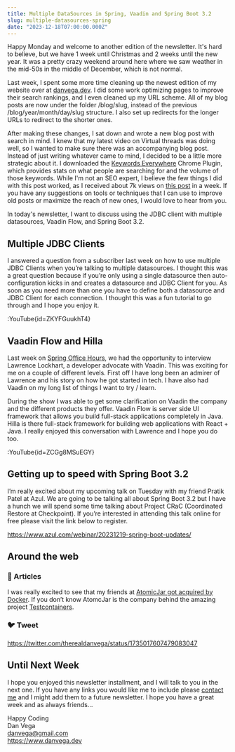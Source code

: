 ```yaml
---
title: Multiple DataSources in Spring, Vaadin and Spring Boot 3.2
slug: multiple-datasources-spring
date: "2023-12-18T07:00:00.000Z"
---
```


Happy Monday and welcome to another edition of the newsletter. It's hard to believe, but we have 1 week until Christmas and 2 weeks until the new year. It was a pretty crazy weekend around here where we saw weather in the mid-50s in the middle of December, which is not normal.

Last week, I spent some more time cleaning up the newest edition of my website over at [danvega.dev](https://www.danvega.dev). I did some work optimizing pages to improve their search rankings, and I even cleaned up my URL scheme. All of my blog posts are now under the folder /blog/slug, instead of the previous /blog/year/month/day/slug structure. I also set up redirects for the longer URLs to redirect to the shorter ones.

After making these changes, I sat down and wrote a new blog post with search in mind. I knew that my latest video on Virtual threads was doing well, so I wanted to make sure there was an accompanying blog post. Instead of just writing whatever came to mind, I decided to be a little more strategic about it. I downloaded the [Keywords Everywhere](https://keywordseverywhere.com/) Chrome Plugin, which provides stats on what people are searching for and the volume of those keywords. While I'm not an SEO expert, I believe the few things I did with this post worked, as I received about 7k views on [this post](https://www.danvega.dev/blog/virtual-threads-spring-boot) in a week. If you have any suggestions on tools or techniques that I can use to improve old posts or maximize the reach of new ones, I would love to hear from you.

In today's newsletter, I want to discuss using the JDBC client with multiple datasources, Vaadin Flow, and Spring Boot 3.2.

## Multiple JDBC Clients

I answered a question from a subscriber last week on how to use multiple JDBC Clients when you’re talking to multiple datasources. I thought this was a great question because if you’re only using a single datasource then auto-configuration kicks in and creates a datasource and JDBC Client for you. As soon as you need more than one you have to define both a datasource and JDBC Client for each connection. I thought this was a fun tutorial to go through and I hope you enjoy it.

:YouTube{id=ZKYFGuukhT4}

## Vaadin Flow and Hilla

Last week on [Spring Office Hours](https://www.youtube.com/watch?v=ZCGg8MSuEGY), we had the opportunity to interview Lawrence Lockhart, a developer advocate with Vaadin. This was exciting for me on a couple of different levels. First off I have long been an admirer of Lawrence and his story on how he got started in tech. I have also had Vaadin on my long list of things I want to try / learn.

During the show I was able to get some clarification on Vaadin the company and the different products they offer. Vaadin Flow is server side UI framework that allows you build full-stack applications completely in Java. Hilla is there full-stack framework for building web applications with React + Java. I really enjoyed this conversation with Lawrence and I hope you do too.

:YouTube{id=ZCGg8MSuEGY}

## Getting up to speed with Spring Boot 3.2

I’m really excited about my upcoming talk on Tuesday with my friend Pratik Patel at Azul. We are going to be talking all about Spring Boot 3.2 but I have a hunch we will spend some time talking about Project CRaC (Coordinated Restore at Checkpoint). If you’re interested in attending this talk online for free please visit the link below to register.

https://www.azul.com/webinar/20231219-spring-boot-updates/

## Around the web

### 📝 Articles

I was really excited to see that my friends at [AtomicJar got acquired by Docker](https://techcrunch.com/2023/12/11/docker-acquires-atomicjar-a-testing-startup-that-raised-25m-in-january/). If you don’t know AtomcJar is the company behind the amazing project [Testcontainers](https://testcontainers.com/).

### 🐦 Tweet

https://twitter.com/therealdanvega/status/1735017607479083047

## Until Next Week

I hope you enjoyed this newsletter installment, and I will talk to you in the next one. If you have any links you would like me to include please [contact me](http://twitter.com/therealdanvega) and I might add them to a future newsletter. I hope you have a great week and as always friends...

Happy Coding<br/>
Dan Vega<br/>
danvega@gmail.com<br/>
https://www.danvega.dev